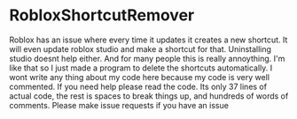 # RobloxShortcutRemover
Roblox has an issue where every time it updates it creates a new shortcut. It will even update roblox studio and make a shortcut for that. Uninstalling studio doesnt help either. And for many people this is really annoything. I'm like that so I just made a program to delete the shortcuts automatically. I wont write any thing about my code here because my code is very well commented. If you need help please read the code. Its only 37 lines of actual code, the rest is spaces to break things up, and hundreds of words of comments. Please make issue requests if you have an issue
